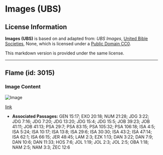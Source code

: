 # Images (UBS)

## License Information

**Images (UBS)** is based on and adapted from: _UBS Images_, [United Bible Societies](https://unitedbiblesocieties.org/), None, which is licensed under a [Public Domain CC0](https://creativecommons.org/public-domain/cc0/).

This markdown version is provided under the same license.



--------------------------------

## Flame (id: 3015)

### Image Content

![Image](https://cdn.aquifer.bible/aquifer-content/resources/Media/WEB-0229_flame.jpg)

[link](https://cdn.aquifer.bible/aquifer-content/resources/Media/WEB-0229_flame.jpg)

* **Associated Passages:** GEN 15:17; EXO 20:18; NUM 21:28; JDG 3:22; JDG 7:16; JDG 7:20; JDG 13:20; JDG 15:4; JDG 15:5; JOB 39:23; JOB 41:11; JOB 41:13; PSA 29:7; PSA 83:15; PSA 105:32; PSA 106:18; ISA 4:5; ISA 5:24; ISA 10:17; ISA 13:8; ISA 29:6; ISA 30:30; ISA 43:2; ISA 47:14; ISA 62:1; ISA 66:15; JER 48:45; LAM 2:3; EZK 1:13; DAN 3:22; DAN 7:9; DAN 10:6; DAN 11:33; HOS 7:6; JOL 1:19; JOL 2:3; JOL 2:5; OBA 1:18; NAM 2:5; NAM 3:3; ZEC 12:6

